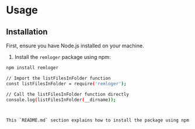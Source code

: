 # Usage

## Installation

First, ensure you have Node.js installed on your machine.

1. Install the `remloger` package using npm:

```bash
npm install remloger

// Import the listFilesInFolder function
const listFilesInFolder = require('remloger');

// Call the listFilesInFolder function directly
console.log(listFilesInFolder(__dirname));



This `README.md` section explains how to install the package using npm and provides instructions on how to import and use the `listFilesInFolder` function within your `index.js` file.
